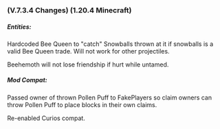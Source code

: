 ### **(V.7.3.4 Changes) (1.20.4 Minecraft)**

##### Entities:
Hardcoded Bee Queen to "catch" Snowballs thrown at it if snowballs is a valid Bee Queen trade. Will not work for other projectiles.

Beehemoth will not lose friendship if hurt while untamed.

##### Mod Compat:
Passed owner of thrown Pollen Puff to FakePlayers so claim owners can throw Pollen Puff to place blocks in their own claims.

Re-enabled Curios compat.